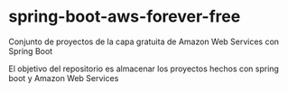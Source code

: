# spring-boot-aws-forever-free
Conjunto de proyectos de la capa gratuita de Amazon Web Services con Spring Boot

El objetivo del repositorio es almacenar los proyectos hechos con spring boot y Amazon Web Services
